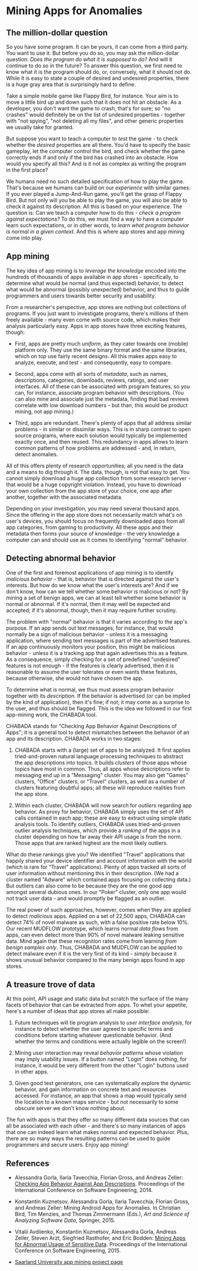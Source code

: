 
# Mining Apps for Anomalies

## The million-dollar question

So you have some program.  It can be yours, it can come from a third party.  You want to use it.  But before you do so, you may ask the million-dollar question: _Does the program do what it is supposed to do?_  And will it continue to do so in the future?  To answer this question, we first need to know what it is the program should do, or, conversely, what it should not do.  While it is easy to state a couple of desired and undesired properties, there is a huge gray area that is surprisingly hard to define.

Take a simple mobile game like Flappy Bird, for instance.  Your aim is to move a little bird up and down such that it does not hit an obstacle.  As a developer, you don't want the game to crash, that's for sure; so "no crashes" would definitely be on the list of undesired properties - together with "not spying", "not deleting all my files", and other generic properties we usually take for granted.

But suppose you want to teach a computer to _test_ the game - to check whether the _desired_ properties are all there.  You'd have to specify the basic gameplay, let the computer control the bird, and check whether the game correctly ends if and only if the bird has crashed into an obstacle.  How would you specify all this?  And is it not as complex as writing the program in the first place?

We humans need no such detailed specification of how to play the game.  That's because we humans can build on our _experience_ with similar games: If you ever played a Jump-And-Run game, you'll get the grasp of Flappy Bird.  But not only will you be able to play the game, you will also be able to check it against its description.  All this is based on your experience.  The question is: Can we teach a computer how to do this - _check a program against expectations?_  To do this, we must find a way to have a computer learn such expectations, or in other words, to _learn what program behavior is normal in a given context._  And this is where app stores and app mining come into play.


<!-- Getting guarantees on program behavior is a fundamental problem of software development.  It is typically addressed by static and dynamic verification techniques, ranging from simple random testing to full-fledged symbolic correctness proofs.  Sufficient testing will give you confidence that the basic functions work as expected.  Static checks guarantee that variables only hold the correct data types.  And modern verification tools may even produce a guarantee that your program will never crash - even for nontrivial programs.

In practice, the problem with verification is not only the verification itself, though - it is to know _what to verify against_.  This is the problem of _specification_, writing down what a program should do (and what not).

Take a simple mobile game like Flappy Bird, for instance.  Your aim is to move a little bird up and down such that it does not hit an obstacle.  As a developer, you don't want the game to crash, that's for sure; so "no crashes" would be part of your specification.  (Actually, this one is so common you would not have to write it down.)  But suppose you want to teach a computer to test the game.  You'd have to specify the basic gameplay, let the computer control the bird, and check whether the game correctly ends if and only if the bird has crashed into an obstacle.  How would you specify all this?  And is it not as complex as writing the program in the first place?

A human, on the other hand, needs no such specification of how to play the game.  That's because we humans can build on our _experience_ with similar games on similar devices.  If you ever toyed with a touch screen, you'll know how to interact with it; if you ever played a Jump-And-Run game, you'll get the grasp of Flappy Bird.  But not only will you be able to play it, you will also be able to compare it against other games you have seen, and give an assessment of how the game stacks up.  All this experience and implicit context makes humans great testers.  The only problem is that humans are a pretty limited resource.  Which raises the question: _Is there a way we can teach computers all this implicit knowledge about programs and the world they're in?_  This is where app stores and app mining come into play. -->


## App mining

The key idea of app mining is to _leverage the knowledge_ encoded into the hundreds of thousands of apps available in app stores - specifically, to determine what would be normal (and thus expected) behavior, to detect what would be abnormal (possibly unexpected) behavior, and thus to guide programmers and users towards better security and usability.

From a researcher's perspective, app stores are nothing but collections of programs.  If you just want to investigate programs, there's millions of them freely available - many even come with source code, which makes their analysis particularly easy.  Apps in app stores have three exciting features, though:

* First, apps are pretty much _uniform_, as they cater towards one (mobile) platform only.  They use the same binary format and the same libraries, which on top use fairly recent designs.  All this makes apps easy to analyze, execute, and test - and consequently, easy to compare.

* Second, apps come with all sorts of _metadata_, such as names, descriptions, categories, downloads, reviews, ratings, and user interfaces. All of these can be associated with program features, so you can, for instance, associate program behavior with descriptions.  (You can also mine and associate just the metadata, finding that bad reviews correlate with low download numbers - but than, this would be product mining, not app mining.)

* Third, apps are redundant.  There's plenty of apps that all address similar problems - in similar or dissimilar ways.  This is in sharp contrast to open source programs, where each solution would typically be implemented exactly once, and then reused.  This redundancy in apps allows to learn common patterns of how problems are addressed - and, in return, detect anomalies.

All of this offers plenty of research opportunities; all you need is the data and a means to dig through it.  The data, though, is not that easy to get. You cannot simply download a huge app collection from some research server - that would be a huge copyright violation.  Instead, you have to download your own collection from the app store of your choice, one app after another, together with the associated metadata.

Depending on your investigation, you may need several thousand apps.  Since the offering in the app store does not necessarily match what's on user's devices, you should focus on frequently downloaded apps from all app categories, from gaming to productivity.  All these apps and their metadata then forms your source of knowledge - the very knowledge a computer can and should use as it comes to identifying "normal" behavior.


## Detecting abnormal behavior

One of the first and foremost applications of app mining is to identify _malicious behavior_ - that is, behavior that is directed against the user's interests.  But how do we know what the user's interests are?  And if we don't know, how can we tell whether some behavior is malicious or not?  By mining a set of benign apps, we can at least tell whether some behavior is normal or abnormal.  If it's normal, then it may well be expected and accepted; if it's abnormal, though, then it may require further scrutiny.

The problem with "normal" behavior is that it varies according to the app's purpose.  If an app sends out text messages, for instance, that would normally be a sign of malicious behavior - unless it is a messaging application, where sending text messages is part of the advertised features.  If an app continuously monitors your position, this might be malicious behavior - unless it is a tracking app that again advertises this as a feature.  As a consequence, simply checking for a set of predefined "undesired" features is not enough - if the features is clearly advertised, then it is reasonable to assume the user tolerates or even wants these features, because otherwise, she would not have chosen the app.

To determine what is normal, we thus must assess program behavior together with its _description_.  If the behavior is advertised (or can be implied by the kind of application), then it's fine; if not, it may come as a surprise to the user, and thus should be flagged.  This is the idea we followed in our first app-mining work, the CHABADA tool.

CHABADA stands for "Checking App Behavior Against Descriptions of Apps"; it is a general tool to detect mismatches between the behavior of an app and its description. CHABADA works in two stages:

1. CHABADA starts with a (large) set of apps to be analyzed.  It first applies tried-and-proven natural language processing techniques to abstract the app descriptions into topics.  It builds _clusters_ of those apps whose topics have most in common.  Thus, all apps whose descriptions refer to messaging end up in a "Messaging" cluster.  You may also get "Games" clusters, "Office" clusters, or "Travel" clusters, as well as a number of clusters featuring doubtful apps; all these will reproduce realities from the app store.

2. Within each cluster, CHABADA will now search for _outliers_ regarding app behavior.  As proxy for behavior, CHABADA simply uses the set of API calls contained in each app; these are easy to extract using simple static analysis tools.  To identify outliers, CHABADA uses tried-and-proven outlier analysis techniques, which provide a _ranking_ of the apps in a cluster depending on how far away their API usage is from the norm.  Those apps that are ranked highest are the most likely outliers.

What do these rankings give you?  We identified "Travel" applications that happily shared your device identifier and account information with the world (which is rare for "Travel" applications).  Plenty of apps tracked all sorts of user information without mentioning this in their description.  (We had a cluster named "Adware" which contained apps focusing on collecting data.)  But outliers can also come to be because they are the one good app amongst several dubious ones.  In our "Poker" cluster, only one app would not track user data - and would promptly be flagged as an outlier.

The real power of such approaches, however, comes when they are applied to detect _malicious_ apps.  Applied on a set of 22,500 apps, CHABADA can detect 74% of novel malware as such, with a false positive rate below 10%.  Our recent MUDFLOW prototype, which learns normal _data flows_ from apps, can even detect more than 90% of novel malware leaking sensitive data.  Mind again that these recognition rates come from learning _from benign samples only_.  Thus, CHABADA and MUDFLOW can be applied to detect malware even if it is the very first of its kind - simply because it shows unusual behavior compared to the many benign apps found in app stores.


## A treasure trove of data

At this point, API usage and static data but scratch the surface of the many facets of behavior that can be extracted from apps.  To whet your appetite, here's a number of ideas that app stores all make possible:

1. Future techniques will tie program analysis to _user interface analysis_, for instance to detect whether the user agreed to specific terms and conditions before starting whatever questionable behavior.  (And whether the terms and conditions were actually legible on the screen!)

2. Mining user interaction may reveal _behavior patterns_ whose violation may imply usability issues.  If a button named "Login" does nothing, for instance, it would be very different from the other "Login" buttons used in other apps.

3. Given good test generators, one can systematically explore the dynamic behavior, and gain information on concrete text and resources accessed.  For instance, an app that shows a map would typically send the location to a known maps service - but not necessarily to some obscure server we don't know nothing about.

The fun with apps is that they offer so many different data sources that can all be associated with each other - and there's so many instances of apps that one can indeed learn what makes normal and expected behavior.  Plus, there are so many ways the resulting patterns can be used to guide programmers and secure users.  Enjoy app mining!
 


## References

+ Alessandra Gorla, Ilaria Tavecchia, Florian Gross, and Andreas Zeller: [Checking App Behavior Against App Descriptions](http://www.st.cs.uni-saarland.de/appmining/chabada/).  Proceedings of the International Conference on Software Engineering, 2014.

+ Konstantin Kuznetsov, Alessandra Gorla, Ilaria Tavecchia, Florian Gross, and Andreas Zeller: Mining Android Apps for Anomalies.  In Christian Bird, Tim Menzies, and Thomas Zimmermann (Eds.), _Art and Science of Analyzing Software Data_, Springer, 2015.

+ Vitalii Avdiienko, Konstantin Kuznetsov, Alessandra Gorla, Andreas Zeller, Steven Arzt, Siegfried Rasthofer, and Eric Bodden: [Mining Apps for Abnormal Usage of Sensitive Data](http://www.st.cs.uni-saarland.de/appmining/mudflow/).  Proceedings of the International Conference on Software Engineering, 2015.

+ [Saarland University app mining project page](http://www.st.cs.uni-saarland.de/appmining/)